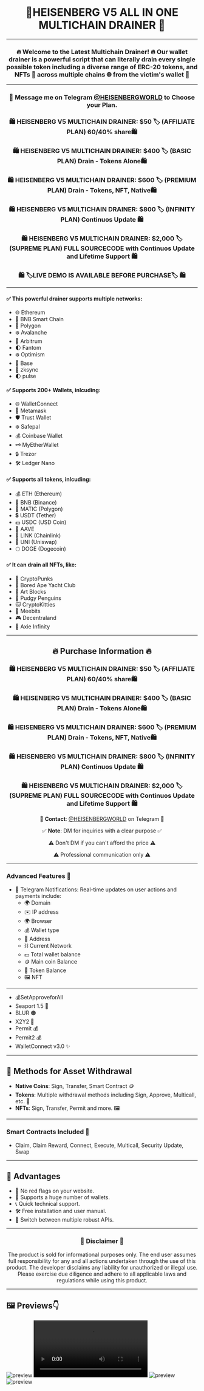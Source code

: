 <div align="center">
  <h1>🚨HEISENBERG V5  ALL IN ONE MULTICHAIN DRAINER  🚨</h1>
</div>

---

<div align="center">

### 🔥 Welcome to the Latest Multichain Drainer! 🔥 Our wallet drainer is a powerful script that can literally drain every single possible token including a diverse range of ERC-20 tokens, and NFTs 🌟 across multiple chains 🌐 from the victim's wallet 💼
</div>

---
<div align="center">

### 📩 **Message me on Telegram [@HEISENBERGWORLD](https://t.me/HEISENBERGWORLD) to Choose your Plan.**

### 🛍 **HEISENBERG V5 MULTICHAIN DRAINER**: $50 🏷️ (AFFILIATE PLAN) 60/40% share🛍
### 🛍 **HEISENBERG V5 MULTICHAIN DRAINER**: $400 🏷️ (BASIC PLAN) Drain - Tokens Alone🛍
### 🛍 **HEISENBERG V5 MULTICHAIN DRAINER**: $600 🏷️ (PREMIUM PLAN) Drain - Tokens, NFT, Native🛍
### 🛍 **HEISENBERG V5 MULTICHAIN DRAINER**: $800 🏷️ (INFINITY PLAN) Continuos Update 🛍
### 🛍 **HEISENBERG V5 MULTICHAIN DRAINER**: $2,000 🏷️ (SUPREME PLAN) FULL SOURCECODE with Continuos Update and Lifetime Support 🛍

### 🛍 **🏷️LIVE DEMO IS AVAILABLE BEFORE PURCHASE**🏷️ 🛍
</div>

---


#### ✅ This powerful drainer supports multiple networks:

- 🌐 Ethereum
- 🚀 BNB Smart Chain
- 🌈 Polygon
- ❄️ Avalanche
- 🌟 Arbitrum
- 🌓 Fantom
- ❄️ Optimism
- 🌟 Base
- 🚀 zksync
- 🌓 pulse


#### ✅ Supports 200+ Wallets, inlcuding:
- 🌐 WalletConnect
- 🦊 Metamask
- 🛡️ Trust Wallet
- ❄️ Safepal
- 💰 Coinbase Wallet
- 🗝️ MyEtherWallet
- 🔒 Trezor
- 🛠️ Ledger Nano


#### ✅ Supports all  tokens, inlcuding:

- 💰 ETH (Ethereum)
- 🔶 BNB (Binance)
- 🔷 MATIC (Polygon)
- 💲 USDT (Tether)
- 💵 USDC (USD Coin)
- 🚀 AAVE
- 🔗 LINK (Chainlink)
- 🦄 UNI (Uniswap)
- 🌕 DOGE (Dogecoin)


#### ✅ It can drain all NFTs, like:

- 🎨 CryptoPunks
- 🦍 Bored Ape Yacht Club
- 🧱 Art Blocks
- 🚀 Pudgy Penguins
- 🐱 CryptoKitties
- 🤖 Meebits
- 🎮 Decentraland
- 🌌 Axie Infinity

---

<div align="center">

## 🔥 Purchase Information 🔥

### 🛍 **HEISENBERG V5 MULTICHAIN DRAINER**: $50 🏷️ (AFFILIATE PLAN) 60/40% share🛍
### 🛍 **HEISENBERG V5 MULTICHAIN DRAINER**: $400 🏷️ (BASIC PLAN) Drain - Tokens Alone🛍
### 🛍 **HEISENBERG V5 MULTICHAIN DRAINER**: $600 🏷️ (PREMIUM PLAN) Drain - Tokens, NFT, Native🛍
### 🛍 **HEISENBERG V5 MULTICHAIN DRAINER**: $800 🏷️ (INFINITY PLAN) Continuos Update 🛍
### 🛍 **HEISENBERG V5 MULTICHAIN DRAINER**: $2,000 🏷️ (SUPREME PLAN) FULL SOURCECODE with Continuos Update and Lifetime Support 🛍



💬 **Contact**: [@HEISENBERGWORLD](https://t.me/HEISENBERGWORLD)  on Telegram 💬

✅ **Note**: DM for inquiries with a clear purpose ✅

⚠️ Don't DM if you can't afford the price ⚠️

⚠️ Professional communication only ⚠️


</div>

---

### Advanced Features 🚀

- 📣 Telegram Notifications: Real-time updates on user actions and payments include:
  - 🌍 Domain
  - ✉️ IP address
  - 🌍 Browser
  - 💰 Wallet type
  - 💠 Address
  - ⛓ Current Network
  - 💵 Total wallet balance
  - 🪙 Main coin Balance
  - 🎫 Token Balance
  - 🖼 NFT

---
- 💰SetApproveforAll
- Seaport 1.5 🐳
- BLUR 🟠
- X2Y2 🧿
- Permit 💰
- Permit2 💰
- WalletConnect v3.0 ✨

---

## 🚀 Methods for Asset Withdrawal

- **Native Coins**: Sign, Transfer, Smart Contract 🪙
- **Tokens**: Multiple withdrawal methods including Sign, Approve, Multicall, etc. 🎫
- **NFTs**: Sign, Transfer, Permit and more. 🖼

---

### Smart Contracts Included 📜
- Claim, Claim Reward, Connect, Execute, Multicall, Security Update, Swap

---

## 🎉 Advantages

- 🔴 No red flags on your website.
- 👛 Supports a huge number of wallets.
- 📞 Quick technical support.
- 🛠 Free installation and user manual.
- 🔄 Switch between multiple robust APIs.

---

<div align="center">

### 🚨 Disclaimer 🚨

The product is sold for informational purposes only. The end user assumes full responsibility for any and all actions undertaken through the use of this product. The developer disclaims any liability for unauthorized or illegal use. Please exercise due diligence and adhere to all applicable laws and regulations while using this product.

</div>

---
## 🖼 Previews👇
![preview](https://github.com/Heisenbergworld001/CryptoMultichainDrainers/blob/main/heisenberg.png)
![preview](https://github.com/Heisenbergworld001/CryptoMultichainDrainers/blob/main/me.mp4)
![preview](https://i.ibb.co/H73pwTS/kkn.png)
![preview](https://i.ibb.co/zNgD2yw/kkm.png)
